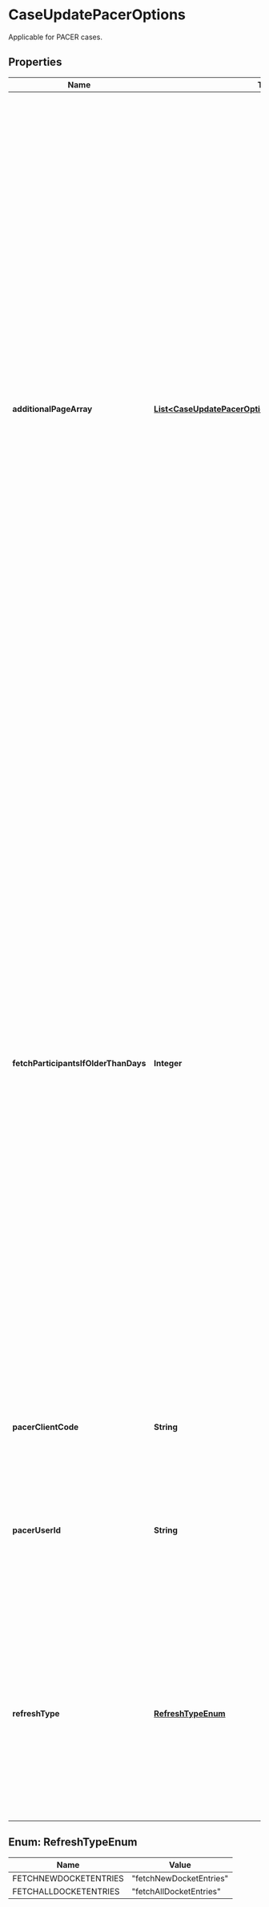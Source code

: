 

# CaseUpdatePacerOptions

Applicable for PACER cases.

## Properties

| Name | Type | Description | Notes |
|------------ | ------------- | ------------- | -------------|
|**additionalPageArray** | [**List&lt;CaseUpdatePacerOptionsAdditionalPageArrayInner&gt;**](CaseUpdatePacerOptionsAdditionalPageArrayInner.md) | Currently this option is only applicable for Federal PACER cases. The default behavior of the Case Update is to fetch the Docket Report from PACER which includes the parties and attorneys too.  However if you need to fetch information for other pages in PACER you will need to specify it here. - associatedCases: &gt; This will fetch the Associated Cases page in PACER if available. This page consists of related cases especially applicable for Multi-District Litigation cases and Member Cases. Including this option will internally link all related cases in our system. Data from this page will be available via the Related Cases API. - caseSummary: &gt; This will fetch the Case Summary page in PACER if available. This page consists of additional case info which is not present in the Docket Report page. Data from this page will be structured and available as response in the Case API’s &#x60;&#x60;&#x60;additional_info&#x60;&#x60;&#x60; field. - listOfCreditors: &gt; This page will fetch the “List Of Creditors” page for PACER Bankruptcy cases of case type \&quot;bk\&quot;. Note that this page cannot be extracted for Bankruptcy cases of case type \&quot;ap\&quot; (Adversary Proceedings). This page consists of the Creditor information like the name and address of the Creditors. Data from this page will be structured and available as response in the Case API.  |  [optional] |
|**fetchParticipantsIfOlderThanDays** | **Integer** | **Currently this option is only applicable for Federal PACER cases. You can limit how often parties and attorneys for a PACER case are fetched to reduce your PACER fees. If you are tracking cases daily or hourly you could easily end up with a large PACER bill.**  **Use Case: Cases are typically updated to check for new docket entry filings. However every update to PACER case costs money. Participants for a case change less often than docket entry filings. So fetching participants for every update might result in unnecessary PACER costs; especially on cases which have a lot of parties and attorneys. So instead of getting charged the minimum cost of $0.10 for an update which might have had few docket entries, you could end up spending $3 for every update because there were a lot of parties for that case that were also fetched.**  **With this option you can choose when to fetch parties for case based on when was it last fetched.** You can limit how often this participants are fetched in a PACER case to keep your PACER costs under control.  Min days is 0 and Max days is 100.  Example: 1.  Specifying a value of 0 ensures that participants are fetched from PACER for this case update irrespective of when the participants were last fetched. 2.  Specifying a value of 30 ensures that participants are fetched from PACER for this case update only if the last fetch was older than 30 days.  |  [optional] |
|**pacerClientCode** | **String** | PACER Client Code. This is mandatory if your setting in PACER website is set to True for required client code. |  [optional] |
|**pacerUserId** | **String** | **Your PACER credentials username. This is mandatory when a PACER Case is being requested in the API. For Non PACER cases this is not mandatory. Suppose your request consists of Non PACER and PACER Cases then this needs to be passed becuase you are requesting a PACER case too.** |  |
|**refreshType** | [**RefreshTypeEnum**](#RefreshTypeEnum) | This flag determines whether to pull only new or pull all the docket entries for a PACER case being requested.  Only one of the two values is allowed: -   fetchNewDocketEntries:     &gt;   Updates the PACER case with only new docket entries that have been added after the previous update of the case being requested. -   fetchAllDocketEntries:     &gt;   Updates the PACER case by re-parsing all dockets from #1 till latest docket entry available.  |  [optional] |



## Enum: RefreshTypeEnum

| Name | Value |
|---- | -----|
| FETCHNEWDOCKETENTRIES | &quot;fetchNewDocketEntries&quot; |
| FETCHALLDOCKETENTRIES | &quot;fetchAllDocketEntries&quot; |




